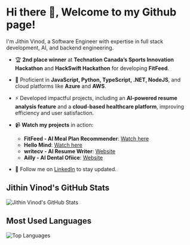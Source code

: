 
# Hi there 👋, Welcome to my Github page!

I'm Jithin Vinod, a Software Engineer with expertise in full stack development, AI, and backend engineering.
  
- 🏆 **2nd place winner** at **Technation Canada’s Sports Innovation Hackathon** and **HackSwift Hackathon** for developing **FitFeed**.
  
- 🚀 Proficient in **JavaScript, Python, TypeScript, .NET, NodeJS**, and cloud platforms like **Azure** and **AWS**.
  
- ⚡ Developed impactful projects, including an **AI-powered resume analysis feature** and a **cloud-based healthcare platform**, improving efficiency and user satisfaction.

- 📹 **Watch my projects** in action:
  - **FitFeed - AI Meal Plan Recommender**: [Watch here](https://youtu.be/li3KmSlb3P0?si=L1szmYW6xs07MUAB)
  - **Hello Mind**: [Watch here](https://youtu.be/pcu1voHv_44?si=DmCMPUIC8t9xHW0c)
  - **writecv - AI Resume Writer**: [Website](https://writecv.io/)
  - **Ailly - AI Dental Ofiice**: [Website](https://www.ailly.dental/en/home)

- 💼 Follow me on [LinkedIn](https://www.linkedin.com/in/jithinvinod/) to stay updated.

## Jithin Vinod's GitHub Stats

![Jithin Vinod's GitHub Stats](https://github-readme-stats.vercel.app/api?username=jithinvinod72&show_icons=true&count_private=true&include_all_commits=true&theme=radical)


## Most Used Languages

![Top Languages](https://github-readme-stats.vercel.app/api/top-langs/?username=jithinvinod72&layout=compact&theme=radical&langs_count=10)

